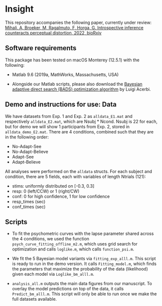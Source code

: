 # Insight
This repository accompanies the following paper, currently under review:
 [Mihali, A, Broeker, M, Ragalmuto, F, Horga, G. Introspective inference counteracts perceptual distortion, 2022, bioRxiv](https://www.biorxiv.org/content/10.1101/2021.11.13.468497v4)

## Software requirements

This package has been tested on macOS Monterey (12.5.1) with the following:

-  Matlab 9.6 (2019a, MathWorks, Massachusetts, USA) 

- Alongside our Matlab scripts, please also download the [Bayesian adaptive direct search (BADS)  optimization algorithm](https://github.com/lacerbi/bads) by Luigi Acerbi.


## Demo and instructions for use: Data

We have datasets from Exp. 1 and Exp. 2 as `alldata_E1.mat` and respectively `alldata_E2.mat`, which are Nsubj * Ncond. Nsubj is 22 for each, but for demo we will show 1 participants from Exp. 2, stored in `alldata_demo_E2.mat`. There are 4 conditions, combined such that they are in the following order: 

- No-Adapt-See
- No-Adapt-Believe
- Adapt-See
- Adapt-Believe


All analyses were performed on the `alldata` structs. For each subject and condition, there are 5 fields, each with variables of length Ntrials (121):


- stims: uniformly distributed on [-0.3, 0.3]
- resp: 0 (left/CCW) or 1 (right/CW)
- conf: 0 for high confidence, 1 for low confidence 
- resp_times (sec)
- conf_times (sec)


## Scripts

- To fit the psychometric curves with the lapse parameter shared across the 4 conditions, we used the function `psych_curve_fitting_offline_m2.m`, which uses grid search for optimization and calls  `loglike.m`, which calls `function_psi.m`.

- We fit the 5 Bayesian model variants via `fitting_exp_alll.m`. This script is ready to run in the demo version. It calls  `Fitting_model.m`, which finds the parameters that maximize the probability of the data (likelihood) given each model via `Loglike_bm_alll.m`. 

- `analysis_all.m` outputs the main data figures from our manuscript. To overlay the model predictions on top of the data, it calls `Predict_bm_alll.m`. This script will only be able to run once we make the full datasets available. 
